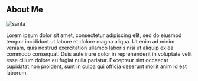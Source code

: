 ## About Me
![santa](https://proxy.duckduckgo.com/iu/?u=http%3A%2F%2Fwww.jurassicworlduniverse.com%2Fwordpress%2Fwp-content%2Fuploads%2F2014%2F01%2Fjohnhammond02.jpg&f=1)

Lorem ipsum dolor sit amet, consectetur adipiscing elit, sed do eiusmod tempor incididunt ut labore et dolore magna aliqua. Ut enim ad minim veniam, quis nostrud exercitation ullamco laboris nisi ut aliquip ex ea commodo consequat. Duis aute irure dolor in reprehenderit in voluptate velit esse cillum dolore eu fugiat nulla pariatur. Excepteur sint occaecat cupidatat non proident, sunt in culpa qui officia deserunt mollit anim id est laborum.
